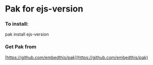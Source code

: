Pak for ejs-version
===

### To install:

pak install ejs-version


### Get Pak from

[https://github.com/embedthis/pak](https://github.com/embedthis/pak)
